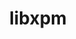 ---
title: "libxpm"
layout: cache
categories: [package, develop-2025-01-05]
meta: {"versions": ["3.5.17"], "compilers": ["gcc@=11.4.0"], "oss": ["ubuntu22.04"], "platforms": ["linux"], "targets": ["x86_64_v3"], "stacks": ["hep", "root"], "num_specs": 1, "num_specs_by_stack": {"hep": 1, "root": 1}}
spec_details: [{"hash": "jw6vimy2k3etsuo6ixtsqjjy4em63zku", "compiler": "gcc@=11.4.0", "versions": ["3.5.17"], "os": "ubuntu22.04", "platform": "linux", "target": "x86_64_v3", "variants": ["build_system=autotools"], "stacks": ["hep", "root"], "size": "-", "tarball": "https://binaries.spack.io/develop-2025-01-05/build_cache/linux-ubuntu22.04-x86_64_v3/gcc-11.4.0/libxpm-3.5.17/linux-ubuntu22.04-x86_64_v3-gcc-11.4.0-libxpm-3.5.17-jw6vimy2k3etsuo6ixtsqjjy4em63zku.spack"}]
---